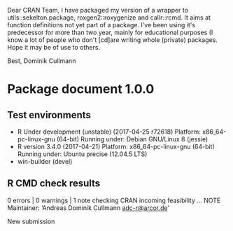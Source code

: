 Dear CRAN Team,
I have packaged my version of a wrapper to utils::sekelton.package,
roxgen2::roxygenize and callr::rcmd.
It aims at function definitions not yet part of a package. I've been using it's
predecessor for more than two year, mainly for educational purposes (I know a
lot of people who don't [cd]are writing whole (private) packages.
Hope it may be of use to others.

Best, Dominik Cullmann

# Package  document 1.0.0 

## Test  environments  
- R Under development (unstable) (2017-04-25 r72618)
  Platform: x86_64-pc-linux-gnu (64-bit)
  Running under: Debian GNU/Linux 8 (jessie) 
- R version 3.4.0 (2017-04-21)
  Platform: x86_64-pc-linux-gnu (64-bit)
  Running under: Ubuntu precise (12.04.5 LTS) 
- win-builder (devel) 

## R CMD check results
0 errors | 0 warnings | 1 note 
checking CRAN incoming feasibility ... NOTE
Maintainer: ‘Andreas Dominik Cullmann <adc-r@arcor.de>’

New submission


